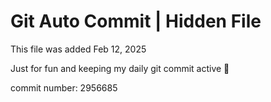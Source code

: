# Git Auto Commit | Hidden File

This file was added Feb 12, 2025

Just for fun and keeping my daily git commit active 🤪

commit number: 2956685
